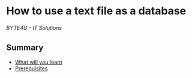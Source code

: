 
# How to use a text file as a database
###### BYTE4U - IT Solutions

## Summary
- [What will you learn](#What-will-you-learn)
- [Prerequisites](#Prerequisites)
